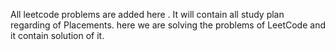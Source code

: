 All leetcode problems are added here .
It will contain all study plan regarding of Placements.
here we are solving the problems of LeetCode and it contain solution of it.